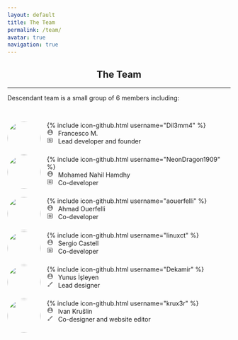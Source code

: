 ```yaml
---
layout: default
title: The Team
permalink: /team/
avatar: true
navigation: true
---
```

<h2 align="center">The Team</h2>

<hr>

<p>Descendant team is a small group of 6 members including:</p>

<br>

<p style="padding-bottom:10px;"><img src="https://i.ibb.co/CVNtSYp/dil3mm4.jpg" style="border-radius: 50%; margin-right:14px; width:75px; height:75px;" align="left"/> 
{% include icon-github.html username="Dil3mm4" %}<br>
<img src="/assets/img/icons/person.png" style="width: 3%"> &thinsp; Francesco M.<br>
<img src="/assets/img/icons/developer.png" style="width: 3%"> &thinsp; Lead developer and founder<br></p>

<p style="padding-bottom:10px;"><img src="https://i.ibb.co/VqjR8wF/nahil.jpg" style="border-radius: 50%; margin-right:14px; width:75px; height:75px;" align="left"/> {% include icon-github.html username="NeonDragon1909" %}<br>
<img src="/assets/img/icons/person.png" style="width: 3%"> &thinsp; Mohamed Nahil Hamdhy<br>
<img src="/assets/img/icons/developer.png" style="width: 3%"> &thinsp; Co-developer<br></p>

<p style="padding-bottom:10px;"><img src="https://avatars3.githubusercontent.com/u/11808979?s=400&v=4" style="border-radius: 50%; margin-right:14px; width:75px; height:75px;" align="left"/>
{% include icon-github.html username="aouerfelli" %}<br>
<img src="/assets/img/icons/person.png" style="width: 3%"> &thinsp; Ahmad Ouerfelli<br>
<img src="/assets/img/icons/developer.png" style="width: 3%"> &thinsp; Co-developer<br></p>

<p style="padding-bottom:10px;"><img src="https://i.ibb.co/Tk4QtkJ/sergi.jpg" style="border-radius: 50%; margin-right:14px; width:75px; height:75px;" align="left"/> 
{% include icon-github.html username="linuxct" %}<br>
<img src="/assets/img/icons/person.png" style="width: 3%"> &thinsp; Sergio Castell<br>
<img src="/assets/img/icons/developer.png" style="width: 3%"> &thinsp; Co-developer<br></p>

<p style="padding-bottom:10px;"><img src="https://i.ibb.co/f9gCwDv/yunus.jpg" style="border-radius: 50%; margin-right:14px; width:75px; height:75px;" align="left"/> 
{% include icon-github.html username="Dekamir" %}<br>
<img src="/assets/img/icons/person.png" style="width: 3%"> &thinsp; Yunus İşleyen<br>
<img src="/assets/img/icons/brush.png" style="width: 3%"> &thinsp; Lead designer<br></p>

<p style="padding-bottom:10px;"><img src="https://i.ibb.co/TcHhx5w/k-new-black-big.png" style="border-radius: 50%; margin-right:14px; width:75px; height:75px;" align="left"/> 
{% include icon-github.html username="krux3r" %}<br>
<img src="/assets/img/icons/person.png" style="width: 3%"> &thinsp; Ivan Krušlin  <br>
<img src="/assets/img/icons/brush.png" style="width: 3%"> &thinsp; Co-designer and website editor<br></p>




